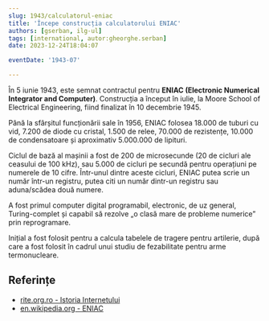 ```yaml
---
slug: 1943/calculatorul-eniac
title: 'Începe construcția calculatorului ENIAC'
authors: [gserban, ilg-ul]
tags: [international, autor:gheorghe.serban]
date: 2023-12-24T18:04:07

eventDate: '1943-07'

---
```


În 5 iunie 1943, este semnat contractul pentru **ENIAC (Electronic
Numerical Integrator and Computer)**. Construcția a început în iulie,
la Moore School of Electrical Engineering,
fiind finalizat în 10 decembrie 1945.

<!-- truncate -->

Până la sfârșitul funcționării sale în 1956, ENIAC folosea 18.000 de
tuburi cu vid, 7.200 de diode cu cristal, 1.500 de relee, 70.000 de rezistențe,
10.000 de condensatoare și aproximativ 5.000.000 de lipituri.

Ciclul de bază al mașinii a fost de 200 de microsecunde (20 de cicluri
ale ceasului de 100 kHz), sau 5.000 de cicluri pe secundă pentru
operațiuni pe numerele de 10 cifre. Într-unul dintre aceste cicluri,
ENIAC putea scrie un număr într-un registru, putea citi un număr
dintr-un registru sau aduna/scădea două numere.

A fost primul computer digital programabil, electronic, de uz general,
Turing-complet și capabil să rezolve „o clasă mare de probleme numerice”
prin reprogramare.

Inițial a fost folosit pentru a calcula tabelele de tragere pentru artilerie,
după care a fost folosit în cadrul unui studiu de fezabilitate pentru
arme termonucleare.

## Referințe

- [rite.org.ro - Istoria Internetului](https://rite.org.ro/istoria-internetului/)
- [en.wikipedia.org - ENIAC](https://en.wikipedia.org/wiki/ENIAC)
